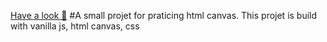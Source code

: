 [Have a look 👀](https://yiyi41.github.io/html-canvas-pratice/)
#A small projet for praticing html canvas. This projet is build with vanilla js, html canvas, css
